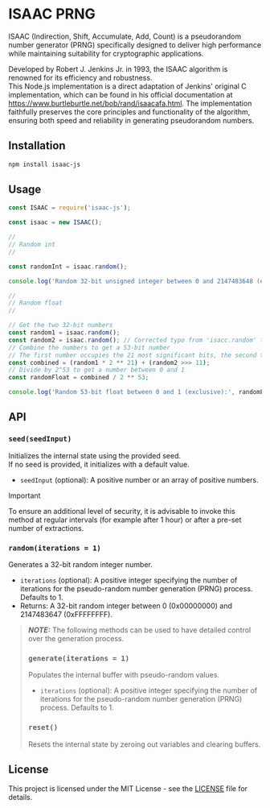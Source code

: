 # ISAAC PRNG

ISAAC (Indirection, Shift, Accumulate, Add, Count) is a pseudorandom number generator (PRNG) specifically designed to deliver high performance while maintaining suitability for cryptographic applications.

Developed by Robert J. Jenkins Jr. in 1993, the ISAAC algorithm is renowned for its efficiency and robustness.\
This Node.js implementation is a direct adaptation of Jenkins' original C implementation, which can be found in his official documentation at https://www.burtleburtle.net/bob/rand/isaacafa.html. The implementation faithfully preserves the core principles and functionality of the algorithm, ensuring both speed and reliability in generating pseudorandom numbers.

## Installation

```bash
npm install isaac-js
```

## Usage

```javascript
const ISAAC = require('isaac-js');

const isaac = new ISAAC();

//
// Random int
//

const randomInt = isaac.random();

console.log('Random 32-bit unsigned integer between 0 and 2147483648 (exclusive):', randomInt);

//
// Random float
//

// Get the two 32-bit numbers
const random1 = isaac.random();
const random2 = isaac.random(); // Corrected typo from 'isacc.random' to 'isaac.random'
// Combine the numbers to get a 53-bit number
// The first number occupies the 21 most significant bits, the second the 32 least significant bits
const combined = (random1 * 2 ** 21) + (random2 >>> 11);
// Divide by 2^53 to get a number between 0 and 1
const randomFloat = combined / 2 ** 53;

console.log('Random 53-bit float between 0 and 1 (exclusive):', randomFloat);
```

## API

### `seed(seedInput)`

Initializes the internal state using the provided seed.\
If no seed is provided, it initializes with a default value.

- `seedInput` (optional): A positive number or an array of positive numbers.

> [!IMPORTANT]
> To ensure an additional level of security, it is advisable to invoke this method at regular intervals (for example after 1 hour) or after a pre-set number of extractions.

### `random(iterations = 1)`

Generates a 32-bit random integer number.

- `iterations` (optional): A positive integer specifying the number of iterations for the pseudo-random number generation (PRNG) process. Defaults to 1.
- Returns: A 32-bit random integer between 0 (0x00000000) and 2147483647 (0xFFFFFFFF).

> **_NOTE:_** The following methods can be used to have detailed control over the generation process.
> 
> ### `generate(iterations = 1)`
>
> Populates the internal buffer with pseudo-random values.
>
> - `iterations` (optional): A positive integer specifying the number of iterations for the pseudo-random number generation (PRNG) process. Defaults to 1.
>
> ### `reset()`
>
> Resets the internal state by zeroing out variables and clearing buffers.

## License

This project is licensed under the MIT License - see the [LICENSE](LICENSE) file for details.
